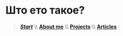 # Што ето такое?

> [**_Start_**](/) \\\ [**About me**](/about) \\\ [**Projects**](/projects) \\\ [**Articles**](/articles)
